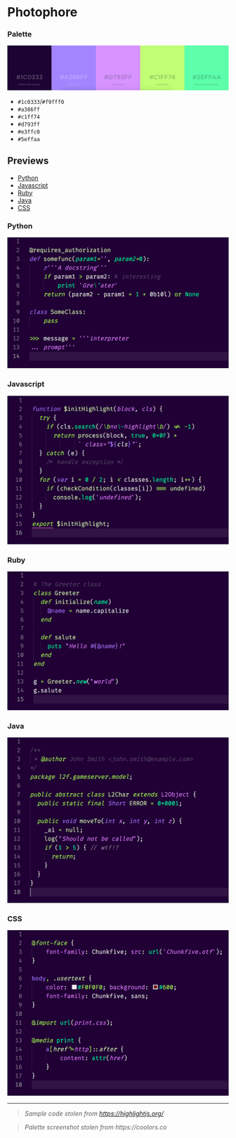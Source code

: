 # Photophore

### Palette
![Palette](palette.png)

- `#1c0333`/`#f9fff0`
- `#a386ff`
- `#c1ff74`
- `#d793ff`
- `#e3ffc0`
- `#5effaa`

## Previews

- [Python](#python)
- [Javascript](#javascript)
- [Ruby](#ruby)
- [Java](#java)
- [CSS](#css)

### Python

![Python](previews/python.png)

### Javascript

![Javascript](previews/js.png)

### Ruby

![Ruby](previews/ruby.png)

### Java

![Java](previews/java.png)

### CSS

![CSS](previews/css.png)

---

> _Sample code stolen from https://highlightjs.org/_

> _Palette screenshot stolen from https://coolors.co_